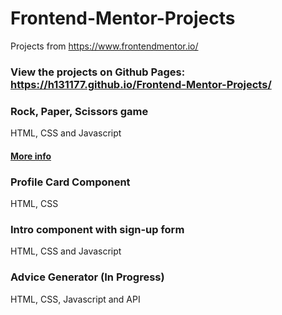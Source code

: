 # Frontend-Mentor-Projects
Projects from https://www.frontendmentor.io/

### View the projects on Github Pages: https://h131177.github.io/Frontend-Mentor-Projects/


### Rock, Paper, Scissors game
HTML, CSS and Javascript
#### [More info](https://github.com/h131177/Frontend-Mentor-Projects/blob/master/Rock-Paper-Scissors%20Game/README.md)

### Profile Card Component
HTML, CSS

### Intro component with sign-up form
HTML, CSS and Javascript

### Advice Generator (In Progress)
HTML, CSS, Javascript and API

